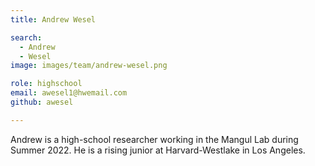 ```yaml
---
title: Andrew Wesel

search:
  - Andrew
  - Wesel
image: images/team/andrew-wesel.png

role: highschool
email: awesel1@hwemail.com
github: awesel

---
```


Andrew is a high-school researcher working in the Mangul Lab during Summer 2022.  He is a rising junior at Harvard-Westlake in Los Angeles.
